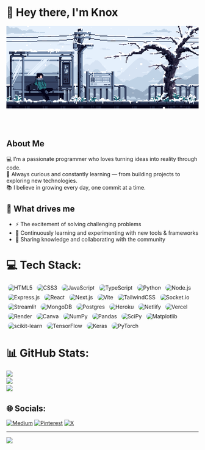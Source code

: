 # 👋 Hey there, I'm Knox

<div align="center">
<img hight="300" width="900" alt="GIF" align="center" src="assets/PixeLɑnd ◇.gif">
</div>

</br>
</br>
</br>

## About Me
💻 I’m a passionate programmer who loves turning ideas into reality through code.  
🚀 Always curious and constantly learning — from building projects to exploring new technologies.  
📚 I believe in growing every day, one commit at a time.  

## 🌟 What drives me
- ⚡ The excitement of solving challenging problems  
- 🌱 Continuously learning and experimenting with new tools & frameworks  
- 🤝 Sharing knowledge and collaborating with the community
  

# 💻 Tech Stack:

<p>
  <img alt="HTML5" src="https://img.shields.io/badge/-?style=flat-square&logo=html5&logoColor=white" style="border-radius:8px; margin:4px;"/>
  <img alt="CSS3" src="https://img.shields.io/badge/-?style=flat-square&logo=css3&logoColor=white" style="border-radius:8px; margin:4px;"/>
  <img alt="JavaScript" src="https://img.shields.io/badge/-?style=flat-square&logo=javascript&logoColor=%23F7DF1E" style="border-radius:8px; margin:4px;"/>
  <img alt="TypeScript" src="https://img.shields.io/badge/-?style=flat-square&logo=typescript&logoColor=white" style="border-radius:8px; margin:4px;"/>
  <img alt="Python" src="https://img.shields.io/badge/-?style=flat-square&logo=python&logoColor=ffdd54" style="border-radius:8px; margin:4px;"/>
  <img alt="Node.js" src="https://img.shields.io/badge/-?style=flat-square&logo=node.js&logoColor=white" style="border-radius:8px; margin:4px;"/>
  <img alt="Express.js" src="https://img.shields.io/badge/-?style=flat-square&logo=express&logoColor=%2361DAFB" style="border-radius:8px; margin:4px;"/>
  <img alt="React" src="https://img.shields.io/badge/-?style=flat-square&logo=react&logoColor=%2361DAFB" style="border-radius:8px; margin:4px;"/>
  <img alt="Next.js" src="https://img.shields.io/badge/-?style=flat-square&logo=next.js&logoColor=white" style="border-radius:8px; margin:4px;"/>
  <img alt="Vite" src="https://img.shields.io/badge/-?style=flat-square&logo=vite&logoColor=white" style="border-radius:8px; margin:4px;"/>
  <img alt="TailwindCSS" src="https://img.shields.io/badge/-?style=flat-square&logo=tailwindcss&logoColor=white" style="border-radius:8px; margin:4px;"/>
  <img alt="Socket.io" src="https://img.shields.io/badge/-?style=flat-square&logo=socket.io&logoColor=white" style="border-radius:8px; margin:4px;"/>
  <img alt="Streamlit" src="https://img.shields.io/badge/-?style=flat-square&logo=streamlit&logoColor=white" style="border-radius:8px; margin:4px;"/>
  <img alt="MongoDB" src="https://img.shields.io/badge/-?style=flat-square&logo=mongodb&logoColor=white" style="border-radius:8px; margin:4px;"/>
  <img alt="Postgres" src="https://img.shields.io/badge/-?style=flat-square&logo=postgresql&logoColor=white" style="border-radius:8px; margin:4px;"/>
  <img alt="Heroku" src="https://img.shields.io/badge/-?style=flat-square&logo=heroku&logoColor=white" style="border-radius:8px; margin:4px;"/>
  <img alt="Netlify" src="https://img.shields.io/badge/-?style=flat-square&logo=netlify&logoColor=%2300C7B7" style="border-radius:8px; margin:4px;"/>
  <img alt="Vercel" src="https://img.shields.io/badge/-?style=flat-square&logo=vercel&logoColor=white" style="border-radius:8px; margin:4px;"/>
  <img alt="Render" src="https://img.shields.io/badge/-?style=flat-square&logo=render&logoColor=white" style="border-radius:8px; margin:4px;"/>
  <img alt="Canva" src="https://img.shields.io/badge/-?style=flat-square&logo=canva&logoColor=white" style="border-radius:8px; margin:4px;"/>
  <img alt="NumPy" src="https://img.shields.io/badge/-?style=flat-square&logo=numpy&logoColor=white" style="border-radius:8px; margin:4px;"/>
  <img alt="Pandas" src="https://img.shields.io/badge/-?style=flat-square&logo=pandas&logoColor=white" style="border-radius:8px; margin:4px;"/>
  <img alt="SciPy" src="https://img.shields.io/badge/-?style=flat-square&logo=scipy&logoColor=white" style="border-radius:8px; margin:4px;"/>
  <img alt="Matplotlib" src="https://img.shields.io/badge/-?style=flat-square&logo=matplotlib&logoColor=black" style="border-radius:8px; margin:4px;"/>
  <img alt="scikit-learn" src="https://img.shields.io/badge/-?style=flat-square&logo=scikit-learn&logoColor=white" style="border-radius:8px; margin:4px;"/>
  <img alt="TensorFlow" src="https://img.shields.io/badge/-?style=flat-square&logo=tensorflow&logoColor=white" style="border-radius:8px; margin:4px;"/>
  <img alt="Keras" src="https://img.shields.io/badge/-?style=flat-square&logo=keras&logoColor=white" style="border-radius:8px; margin:4px;"/>
  <img alt="PyTorch" src="https://img.shields.io/badge/-?style=flat-square&logo=pytorch&logoColor=white" style="border-radius:8px; margin:4px;"/>
</p>

# 📊 GitHub Stats:
![](https://github-readme-stats.vercel.app/api?username=KnoxCodes&theme=gotham&hide_border=false&include_all_commits=false&count_private=false)<br/>
![](https://nirzak-streak-stats.vercel.app/?user=KnoxCodes&theme=gotham&hide_border=false)<br/>
![](https://github-readme-stats.vercel.app/api/top-langs/?username=KnoxCodes&theme=gotham&hide_border=false&include_all_commits=false&count_private=false&layout=compact)

## 🌐 Socials:
[![Medium](https://img.shields.io/badge/Medium-12100E?logo=medium&logoColor=white)](https://medium.com/@knox_codes) [![Pinterest](https://img.shields.io/badge/Pinterest-%23E60023.svg?logo=Pinterest&logoColor=white)](https://pinterest.com/knoxveyr) [![X](https://img.shields.io/badge/X-black.svg?logo=X&logoColor=white)](https://x.com/Knox_Codes) 

---
[![](https://visitcount.itsvg.in/api?id=KnoxCodes&icon=0&color=0)](https://visitcount.itsvg.in)

<!-- Proudly created with GPRM ( https://gprm.itsvg.in ) -->
